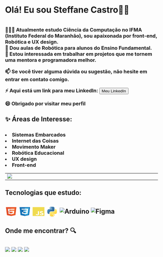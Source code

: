 ### <h1> Olá! Eu sou Steffane Castro👋🏽<h1/>
<h3> 
👩🏽‍💻 Atualmente estudo Ciência da Computação no IFMA (Instituto Federal do Maranhão), sou apaixonada por front-end, Robótica e UX design. <br>
📖 Dou aulas de Robótica para alunos do Ensino Fundamental. <br>
🔭 Estou interessada em trabalhar em projetos que me tornem uma mentora e programadora melhor. <br>

📫 Se você tiver alguma dúvida ou sugestão, não hesite em entrar em contato comigo. <br>

⚡ Aqui está um link para meu LinkedIn: <a href='https://www.linkedin.com/in/steffane-de-oliveira-castro-6908a8192/'><button>Meu LinkedIn</button></a> <br>

😄 Obrigado por visitar meu perfil
<h3/>

<h2>✨ Áreas de Interesse: <h2/>
  <h3>
    <li>Sistemas Embarcados</li>
    <li>Internet das Coisas</li>
    <li>Movimento Maker</li>
    <li>Robótica Educacional</li>
    <li>UX design</li>
    <li>Front-end</li>
  </h3>
  <center>
<table>
    <tr>
        <td><img width="495px" align="left" src="https://github-readme-stats.vercel.app/api/top-langs/?username=SteffaneCastro&hide=html&layout=compact&theme=tokyonight&show_icons=true" /></td>
        <td><img width="495px" align="left" src="https://github-readme-stats.vercel.app/api?username=SteffaneCastro&theme=tokyonight&show_icons=true"/></td>
    </tr>   
</table>
</center>   
<h2>Tecnologias que estudo: <h2/>
<div>
  <img align="center" alt="Rafa-HTML" height="30" width="40" src="https://raw.githubusercontent.com/devicons/devicon/master/icons/html5/html5-original.svg">
  <img align="center" alt="Rafa-CSS" height="30" width="40" src="https://raw.githubusercontent.com/devicons/devicon/master/icons/css3/css3-original.svg">
  <img align="center" alt="Rafa-Js" height="30" width="40" src="https://raw.githubusercontent.com/devicons/devicon/master/icons/javascript/javascript-plain.svg">
  <img align="center" alt="Rafa-Python" height="40" width="40" src="https://raw.githubusercontent.com/devicons/devicon/master/icons/python/python-original.svg">
  <img align="center" alt="Arduino" height="40" width="40" src="https://brandslogos.com/wp-content/uploads/images/large/arduino-logo-1.png">
  <img align="center" alt="Figma" height="40" width="40" src="https://upload.wikimedia.org/wikipedia/commons/3/33/Figma-logo.svg">
</div>
  
<h2>Onde me encontrar? 🔍<h2>
<div> 
  <a href = "mailto:steffane.castro@gmail.com"><img src="https://img.shields.io/badge/-Gmail-%23333?style=for-the-badge&logo=gmail&logoColor=white" target="_blank"></a>
  <a href="https://www.linkedin.com/in/steffane-de-oliveira-castro-6908a8192/" target="_blank"><img src="https://img.shields.io/badge/-LinkedIn-%230077B5?style=for-the-badge&logo=linkedin&logoColor=white" target="_blank"></a>
  <a href="https://www.instagram.com/steffane.cass/" target="_blank"><img src="https://img.shields.io/badge/-Instagram-%23E4405F?style=for-the-badge&logo=instagram&logoColor=white" target="_blank"></a>
  <a href = "https://www.tiktok.com/@steffane.cass?is_from_webapp=1&sender_device=pc"><img src="https://img.shields.io/badge/-TikTok-%23333?style=for-the-badge&logo=TikTok&logoColor=white" target="_blank"></a>
</div>
